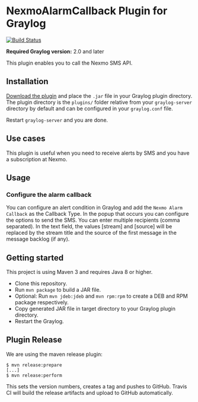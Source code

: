 # NexmoAlarmCallback Plugin for Graylog

[![Build Status](https://travis-ci.org/cvtienhoven/graylog-plugin-nexmo.svg?branch=master)](https://travis-ci.org/cvtienhoven/graylog-plugin-nexmo)


**Required Graylog version:** 2.0 and later


This plugin enables you to call the Nexmo SMS API.


## Installation

[Download the plugin](https://github.com/https://github.com/cvtienhoven/graylog-plugin-nexmo.git/releases)
and place the `.jar` file in your Graylog plugin directory. The plugin directory
is the `plugins/` folder relative from your `graylog-server` directory by default
and can be configured in your `graylog.conf` file.

Restart `graylog-server` and you are done.

## Use cases

This plugin is useful when you need to receive alerts by SMS and you have a subscription at Nexmo.

## Usage

### Configure the alarm callback

You can configure an alert condition in Graylog and add the `Nexmo Alarm Callback` as the Callback Type. 
In the popup that occurs you can configure the options to send the SMS. You can enter multiple recipients 
(comma separated). In the text field, the values [stream] and [source] will be replaced by the stream title 
and the source of the first message in the message backlog (if any).


Getting started
---------------

This project is using Maven 3 and requires Java 8 or higher.

* Clone this repository.
* Run `mvn package` to build a JAR file.
* Optional: Run `mvn jdeb:jdeb` and `mvn rpm:rpm` to create a DEB and RPM package respectively.
* Copy generated JAR file in target directory to your Graylog plugin directory.
* Restart the Graylog.

Plugin Release
--------------

We are using the maven release plugin:

```
$ mvn release:prepare
[...]
$ mvn release:perform
```

This sets the version numbers, creates a tag and pushes to GitHub. Travis CI will build the release artifacts and upload to GitHub automatically.
